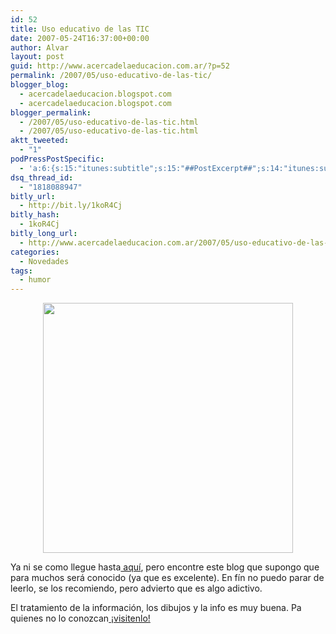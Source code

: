 ```yaml
---
id: 52
title: Uso educativo de las TIC
date: 2007-05-24T16:37:00+00:00
author: Alvar
layout: post
guid: http://www.acercadelaeducacion.com.ar/?p=52
permalink: /2007/05/uso-educativo-de-las-tic/
blogger_blog:
  - acercadelaeducacion.blogspot.com
  - acercadelaeducacion.blogspot.com
blogger_permalink:
  - /2007/05/uso-educativo-de-las-tic.html
  - /2007/05/uso-educativo-de-las-tic.html
aktt_tweeted:
  - "1"
podPressPostSpecific:
  - 'a:6:{s:15:"itunes:subtitle";s:15:"##PostExcerpt##";s:14:"itunes:summary";s:15:"##PostExcerpt##";s:15:"itunes:keywords";s:17:"##WordPressCats##";s:13:"itunes:author";s:10:"##Global##";s:15:"itunes:explicit";s:7:"Default";s:12:"itunes:block";s:7:"Default";}'
dsq_thread_id:
  - "1818088947"
bitly_url:
  - http://bit.ly/1koR4Cj
bitly_hash:
  - 1koR4Cj
bitly_long_url:
  - http://www.acercadelaeducacion.com.ar/2007/05/uso-educativo-de-las-tic/
categories:
  - Novedades
tags:
  - humor
---
```

<a href="http://web.educastur.princast.es/proyectos/cuate/blog/wp-images/innoveision.gif"><img src="http://web.educastur.princast.es/proyectos/cuate/blog/wp-images/innoveision.gif" style="margin: 0pt auto 10px; display: block; text-align: center; cursor: pointer; width: 400px" border="0" /></a>
<p style="text-align: left">Ya ni se como llegue hasta<a href="http://web.educastur.princast.es/proyectos/cuate/blog/?p=226"> aquí</a>, pero encontre este blog que supongo que para muchos será conocido (ya que es excelente). En fín no puedo parar de leerlo, se los recomiendo, pero advierto que es algo adictivo.</p>
El tratamiento de la información, los dibujos y la info es muy buena.
Pa quienes no lo conozcan<a href="http://web.educastur.princast.es/proyectos/cuate/blog/?p=226"> ¡visitenlo!</a>